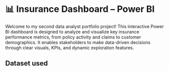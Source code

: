 # 📊 Insurance Dashboard – Power BI
Welcome to my second data analyst portfolio project! This interactive Power BI dashboard is designed to analyze and visualize key insurance performance metrics, from policy activity and claims to customer demographics. It enables stakeholders to make data-driven decisions through clear visuals, KPIs, and dynamic exploration features.

## Dataset used
